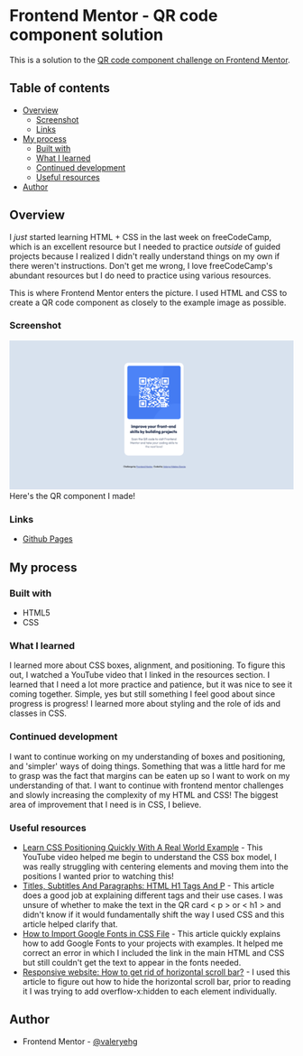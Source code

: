 # Frontend Mentor - QR code component solution

This is a solution to the [QR code component challenge on Frontend Mentor](https://www.frontendmentor.io/challenges/qr-code-component-iux_sIO_H).

## Table of contents

- [Overview](#overview)
  - [Screenshot](#screenshot)
  - [Links](#links)
- [My process](#my-process)
  - [Built with](#built-with)
  - [What I learned](#what-i-learned)
  - [Continued development](#continued-development)
  - [Useful resources](#useful-resources)
- [Author](#author)


## Overview
I *just* started learning HTML + CSS in the last week on freeCodeCamp, which is an excellent resource but I needed to practice *outside* of guided projects because I realized I didn't really understand things on my own if there weren't instructions. Don't get me wrong, I love freeCodeCamp's abundant resources but I do need to practice using various resources.


This is where Frontend Mentor enters the picture. I used HTML and CSS to create a QR code component as closely to the example image as possible.


### Screenshot

![](images/proj-screenshot.png)
Here's the QR component I made!

### Links

- [Github Pages](https://valeryehg.github.io/qrcomponent/)

## My process

### Built with

- HTML5
- CSS

### What I learned
I learned more about CSS boxes, alignment, and positioning. To figure this out, I watched a YouTube video that I linked in the resources section. I learned that I need a lot more practice and patience, but it was nice to see it coming together. Simple, yes but still something I feel good about since progress is progress! I learned more about styling and the role of ids and classes in CSS.



### Continued development

I want to continue working on my understanding of boxes and positioning, and 'simpler' ways of doing things. Something that was a little hard for me to grasp was the fact that margins can be eaten up so I want to work on my understanding of that. I want to continue with frontend mentor challenges and slowly increasing the complexity of my HTML and CSS! The biggest area of improvement that I need is in CSS, I believe.


### Useful resources

- [Learn CSS Positioning Quickly With A Real World Example](https://www.youtube.com/watch?v=MxEtxo_AaZ4&ab_channel=SlayingTheDragon) - This YouTube video helped me begin to understand the CSS box model, I was really struggling with centering elements and moving them into the positions I wanted prior to watching this!
- [Titles, Subtitles And Paragraphs: HTML H1 Tags And P](https://nestify.io/blog/titles-subtitles-paragraphs-html-h1-tags-p/) - This article does a good job at explaining different tags and their use cases. I was unsure of whether to make the text in the QR card < p > or < h1 > and didn't know if it would fundamentally shift the way I used CSS and this article helped clarify that.
- [How to Import Google Fonts in CSS File](https://www.w3docs.com/snippets/css/how-to-import-google-fonts-in-css-file.html) - This article quickly explains how to add Google Fonts to your projects with examples. It helped me correct an error in which I included the link in the main HTML and CSS but still couldn't get the text to appear in the fonts needed. 
- [Responsive website: How to get rid of horizontal scroll bar?](https://stackoverflow.com/questions/18645870/responsive-website-how-to-get-rid-of-horizontal-scroll-bar) - I used this article to figure out how to hide the horizontal scroll bar, prior to reading it I was trying to add overflow-x:hidden to each element individually.


## Author

- Frontend Mentor - [@valeryehg](https://www.frontendmentor.io/profile/valeryehg)
